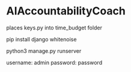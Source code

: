 # AIAccountabilityCoach


places keys.py into time_budget folder

pip install django whitenoise

python3 manage.py runserver

username: admin
password: password